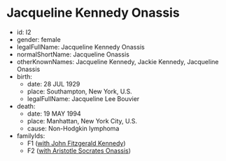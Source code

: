 # Jacqueline Kennedy Onassis
- id: I2
- gender: female
- legalFullName: Jacqueline Kennedy Onassis
- normalShortName: Jacqueline Onassis
- otherKnownNames: Jacqueline Kennedy, Jackie Kennedy, Jacqueline Onassis
- birth:
  - date: 28 JUL 1929
  - place: Southampton, New York, U.S.
  - legalFullName: Jacqueline Lee Bouvier
- death:
  - date: 19 MAY 1994
  - place: Manhattan, New York City, U.S.
  - cause: Non-Hodgkin lymphoma
- familyIds:
  - F1 ([with John Fitzgerald Kennedy](../../families/F1))
  - F2 ([with Aristotle Socrates Onassis](../../families/F2))
